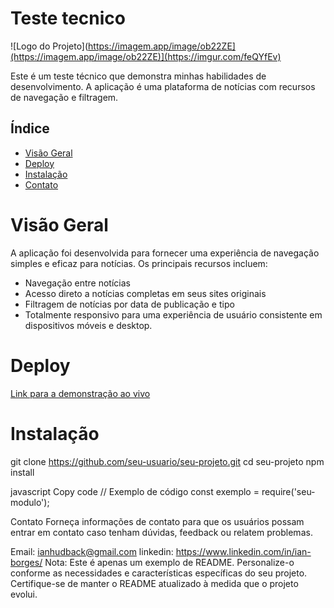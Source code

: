 # Teste tecnico 


![Logo do Projeto](https://imagem.app/image/ob22ZE](https://imagem.app/image/ob22ZE)](https://imgur.com/feQYfEv)

Este é um teste técnico que demonstra minhas habilidades de desenvolvimento. A aplicação é uma plataforma de notícias com recursos de navegação e filtragem.

## Índice
- [Visão Geral](#visão-geral)
- [Deploy](#Deploy)
- [Instalação](#instalação)
- [Contato](#contato)

# Visão Geral

A aplicação foi desenvolvida para fornecer uma experiência de navegação simples e eficaz para notícias. Os principais recursos incluem:

- Navegação entre notícias
- Acesso direto a notícias completas em seus sites originais
- Filtragem de notícias por data de publicação e tipo
- Totalmente responsivo para uma experiência de usuário consistente em dispositivos móveis e desktop.


# Deploy
[Link para a demonstração ao vivo](https://teste-tecnico-ibge-simulator.vercel.app/)

# Instalação

git clone https://github.com/seu-usuario/seu-projeto.git
cd seu-projeto
npm install


javascript
Copy code
// Exemplo de código
const exemplo = require('seu-modulo');

Contato
Forneça informações de contato para que os usuários possam entrar em contato caso tenham dúvidas, feedback ou relatem problemas.

Email: ianhudback@gmail.com
linkedin: https://www.linkedin.com/in/ian-borges/
Nota: Este é apenas um exemplo de README. Personalize-o conforme as necessidades e características específicas do seu projeto. Certifique-se de manter o README atualizado à medida que o projeto evolui.

